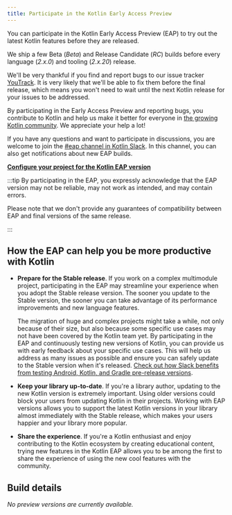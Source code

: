 ```yaml
---
title: Participate in the Kotlin Early Access Preview
---
```



<!--
:::info

    <p>
   Latest Kotlin EAP release: <strong>2.1.20-RC3</strong>
   </p>

:::
-->

You can participate in the Kotlin Early Access Preview (EAP) to try out the latest Kotlin features before they are released.

We ship a few Beta (_Beta_) and Release Candidate (_RC_) builds before every language (_2.x.0_) and tooling (_2.x.20_) release. 

We'll be very thankful if you find and report bugs to our issue tracker [YouTrack](https://kotl.in/issue). 
It is very likely that we'll be able to fix them before the final release, which means you won't need to wait until the next Kotlin release for your issues to be addressed. 

By participating in the Early Access Preview and reporting bugs, you contribute to Kotlin and help us make it better 
for everyone in [the growing Kotlin community](https://kotlinlang.org/community/). We appreciate your help a lot! 

If you have any questions and want to participate in discussions, you are welcome to join the [#eap channel in Kotlin Slack](https://app.slack.com/client/T09229ZC6/C0KLZSCHF). 
In this channel, you can also get notifications about new EAP builds.

**[Configure your project for the Kotlin EAP version](configure-build-for-eap.md)**

:::tip
By participating in the EAP, you expressly acknowledge that the EAP version may not be reliable, may not work as intended, and may contain errors.

Please note that we don't provide any guarantees of compatibility between EAP and final versions of the same release. 

:::


## How the EAP can help you be more productive with Kotlin

* **Prepare for the Stable release**. If you work on a complex multimodule project, participating in the EAP may streamline your experience when you adopt the Stable release version. The sooner you update to the Stable version, the sooner you can take advantage of its performance improvements and new language features. 

  The migration of huge and complex projects might take a while, not only because of their size, but also because some specific use cases may not have been covered by the Kotlin team yet. By participating in the EAP and continuously testing new versions of Kotlin, you can provide us with early feedback about your specific use cases. This will help us address as many issues as possible and ensure you can safely update to the Stable version when it's released. [Check out how Slack benefits from testing Android, Kotlin, and Gradle pre-release versions](https://slack.engineering/shadow-jobs/).
* **Keep your library up-to-date**. If you're a library author, updating to the new Kotlin version is extremely important. Using older versions could block your users from updating Kotlin in their projects. Working with EAP versions allows you to support the latest Kotlin versions in your library almost immediately with the Stable release, which makes your users happier and your library more popular.
* **Share the experience**. If you're a Kotlin enthusiast and enjoy contributing to the Kotlin ecosystem by creating educational content, trying new features in the Kotlin EAP allows you to be among the first to share the experience of using the new cool features with the community.

## Build details

_No preview versions are currently available._  

<!--
<table>
    <tr>
        <th>Build info</th>
        <th>Build highlights</th>
    </tr>
    <tr>
        <td>
   <strong>2.1.20-RC3</strong>
            <p>
   Released: <strong>March 14, 2025</strong>
   </p>
            <p>
   <a href="https://github.com/JetBrains/kotlin/releases/tag/v2.1.20-RC3" target="_blank">Release on GitHub</a>
   </p>
   </td>
        <td>
   <p>
   A tooling release with K2 kapt enabled by default.
   </p>
            <p>
   For more details, please refer to the <a href="https://github.com/JetBrains/kotlin/releases/tag/v2.1.20-RC3">changelog</a> or <a href="whatsnew-eap.md">What's new in Kotlin 2.1.20-RC3</a>.
   </p>
   </td>
    </tr>
</table>
-->